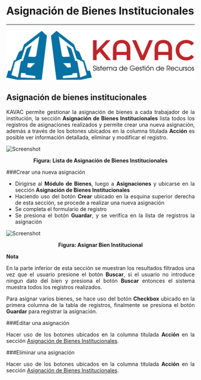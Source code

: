 # Asignación de Bienes Institucionales 
****************************************
<div style="text-align: justify;">

![Screenshot](img/logokavac.png#imagen)

## Asignación de bienes institucionales 

KAVAC permite gestionar la asignación de bienes a cada trabajador de la institución, la sección **Asignación de Bienes Institucionales** lista todos los registros de asignaciones realizados y permite crear una nueva asignación, además a través de los botones ubicados en la columna titulada **Acción** es posible ver información detallada, eliminar y modificar el registro.  

![Screenshot](/img/asignaciones_bienes.jpg)<div style="text-align: center;font-weight: bold">Figura: Lista de Asignación de Bienes Institucionales</div>

###Crear una nueva asignación 

- Dirigirse al **Módulo de Bienes**, luego a **Asignaciones** y ubicarse en la sección **Asignación de Bienes Institucionales**
- Haciendo uso del botón **Crear** ubicado en la esquina superior derecha de esta sección, se procede a realizar una nueva asignación
- Se completa el formulario de registro
- Se presiona el botón **Guardar**, y se verifica en la lista de registros la asignación   

![Screenshot](/img/asignar_bien.jpg)<div style="text-align: center;font-weight: bold">Figura: Asignar Bien Institucional</div>


**Nota**

En la parte inferior de esta sección se muestran los resultados filtrados una vez que el usuario presione el botón **Buscar**, si el usuario no introduce ningun dato del bien y presiona el botón **Buscar** entonces el sistema muestra todos los registros realizados.    

Para asignar varios bienes, se hace uso del botón **Checkbox** ubicado en la primera columna de la tabla de registros, finalmente se presiona el botón **Guardar** para registrar la asignación.

###Editar una asignación 

Hacer uso de los botones ubicados en la columna titulada **Acción** en la sección [Asignación de Bienes Institucionales](#desincorporacion-de-bienes-institucionales_1).

###Eliminar una asignación 

Hacer uso de los botones ubicados en la columna titulada **Acción** en la sección [Asignación de Bienes Institucionales](#desincorporacion-de-bienes-institucionales_1).


</div>























   